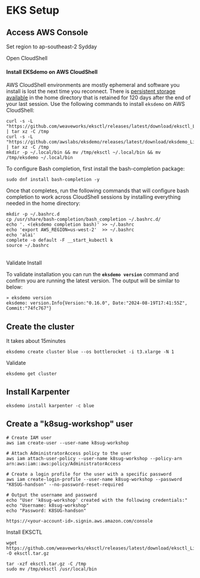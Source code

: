 # EKS Setup

## Access AWS Console

Set region to ap-southeast-2 Sydday

Open CloudShell

#### Install EKSdemo on AWS CloudShell

AWS CloudShell environments are mostly ephemeral and software you install is lost the next time you reconnect. There is [persistent storage available](https://docs.aws.amazon.com/cloudshell/latest/userguide/limits.html#persistent-storage-limitations) in the home directory that is retained for 120 days after the end of your last session. Use the following commands to install `eksdemo` on AWS CloudShell:

```
curl -s -L "https://github.com/weaveworks/eksctl/releases/latest/download/eksctl_Linux_amd64.tar.gz" | tar xz -C /tmp
curl -s -L "https://github.com/awslabs/eksdemo/releases/latest/download/eksdemo_Linux_x86_64.tar.gz" | tar xz -C /tmp
mkdir -p ~/.local/bin && mv /tmp/eksctl ~/.local/bin && mv /tmp/eksdemo ~/.local/bin
```

To configure Bash completion, first install the bash-completion package:

```
sudo dnf install bash-completion -y
```

Once that completes, run the following commands that will configure bash completion to work across CloudShell sessions by installing everything needed in the home directory:

```
mkdir -p ~/.bashrc.d
cp /usr/share/bash-completion/bash_completion ~/.bashrc.d/
echo '. <(eksdemo completion bash)' >> ~/.bashrc
echo 'export AWS_REGION=us-west-2'  >> ~/.bashrc
echo 'alai'
complete -o default -F __start_kubectl k
source ~/.bashrc
```

\
Validate Install

To validate installation you can run the **`eksdemo version`** command and confirm you are running the latest version. The output will be similar to below:

```
» eksdemo version
eksdemo: version.Info{Version:"0.16.0", Date:"2024-08-19T17:41:55Z", Commit:"74fc767"}
```

## Create the cluster

It takes about 15minutes

```
eksdemo create cluster blue --os bottlerocket -i t3.xlarge -N 1
```

Validate

```
eksdemo get cluster
```

## Install Karpenter

```
eksdemo install karpenter -c blue
```



## Create a "k8sug-workshop" user











```
# Create IAM user
aws iam create-user --user-name k8sug-workshop

# Attach AdministratorAccess policy to the user
aws iam attach-user-policy --user-name k8sug-workshop --policy-arn arn:aws:iam::aws:policy/AdministratorAccess

# Create a login profile for the user with a specific password
aws iam create-login-profile --user-name k8sug-workshop --password "K8SUG-handson" --no-password-reset-required

# Output the username and password
echo "User 'k8sug-workshop' created with the following credentials:"
echo "Username: k8sug-workshop"
echo "Password: K8SUG-handson"
```

```
https://<your-account-id>.signin.aws.amazon.com/console

```

Install EKSCTL

```
wget https://github.com/weaveworks/eksctl/releases/latest/download/eksctl_Linux_amd64.tar.gz -O eksctl.tar.gz
```



```
tar -xzf eksctl.tar.gz -C /tmp
sudo mv /tmp/eksctl /usr/local/bin
```



